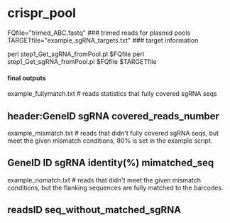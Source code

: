 # crispr_pool


FQfile="trimed_ABC.fastq"   ### trimed reads for plasmid pools
TARGETfile="example_sgRNA_targets.txt"   ### target information

perl step1_Get_sgRNA_fromPool.pl $FQfile
perl step1_Get_sgRNA_fromPool.pl $FQfile $TARGETfile


#### final outputs ####
example_fullymatch.txt # reads statistics that fully covered sgRNA seqs
## header:GeneID	sgRNA	covered_reads_number

example_mismatch.txt # reads that didn't fully covered sgRNA seqs, but meet the given mismatch conditions, 80% is set in the example script.
## GeneID	ID	sgRNA	identity(%)	mimatched_seq

example_nomatch.txt #  reads that didn't meet the given mismatch conditions, but the flanking sequences are fully matched to the barcodes. 
## readsID	seq_without_matched_sgRNA
